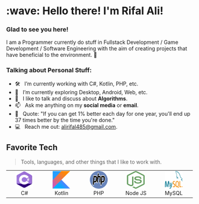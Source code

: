 <h1 align="left" id="revalt-title">:wave: Hello there! I'm Rifal Ali!</h1>

### Glad to see you here! &nbsp;

I am a Programmer currently do stuff in Fullstack Development / Game Development / Software Engineering with the aim of creating projects that have beneficial to the environment. 🚀

### Talking about Personal Stuff:

- 🛠 &nbsp; I’m currently working with C#, Kotlin, PHP, etc.
- 🚀 &nbsp; I’m currently exploring Desktop, Android, Web, etc.
- :speech_balloon: &nbsp; I like to talk and discuss about **Algorithms**.
- 📫 &nbsp; Ask me anything on my **social media** or **email**.
- 👾 &nbsp; Quote: "If you can get 1% better each day for one year, you'll end up 37 times better by the time you're done."
- :computer: &nbsp; Reach me out: alirifal485@gmail.com.

<h2 align="left" id="revalt-tech">Favorite Tech</h2>

> Tools, languages, and other things that I like to work with.

<table>
  <tr>
    <td align="center" width="96">
      <a href="#revalt-tech">
        <img src="./img/csharp.svg" width="48" height="48" alt="C#" />
      </a>
      <br>C#
    </td>
    <td align="center" width="96">
      <a href="#revalt-tech">
        <img src="./img/kotlin.svg" width="48" height="48" alt="Kotlin" />
      </a>
      <br>Kotlin
    </td>
    <td align="center" width="96">
      <a href="#revalt-tech">
        <img src="./img/php.svg" width="48" height="48" alt="PHP" />
      </a>
      <br>PHP
    </td>
    <td align="center" width="96">
      <a href="#revalt-tech">
        <img src="./img/nodejs.svg" width="48" height="48" alt="NodeJS" />
      </a>
      <br>Node JS
    </td>
    <td align="center" width="96">
      <a href="#revalt-tech" >
        <img src="./img/mysql.svg" width="48" height="48" alt="MySQL" />
      </a>
      <br>MySQL
    </td>
  </tr>
</table>

